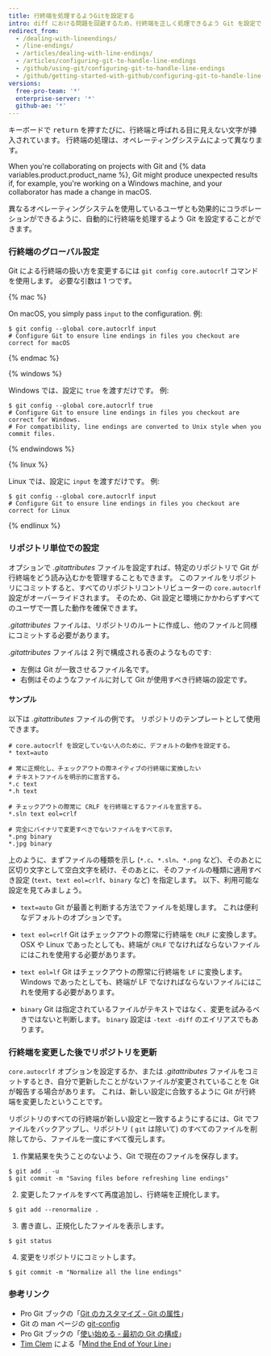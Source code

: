 ```yaml
---
title: 行終端を処理するようGitを設定する
intro: diff における問題を回避するため、行終端を正しく処理できるよう Git を設定できます。
redirect_from:
  - /dealing-with-lineendings/
  - /line-endings/
  - /articles/dealing-with-line-endings/
  - /articles/configuring-git-to-handle-line-endings
  - /github/using-git/configuring-git-to-handle-line-endings
  - /github/getting-started-with-github/configuring-git-to-handle-line-endings
versions:
  free-pro-team: '*'
  enterprise-server: '*'
  github-ae: '*'
---
```


キーボードで <kbd>return</kbd> を押すたびに、行終端と呼ばれる目に見えない文字が挿入されています。 行終端の処理は、オペレーティングシステムによって異なります。

When you're collaborating on projects with Git and {% data variables.product.product_name %}, Git might produce unexpected results if, for example, you're working on a Windows machine, and your collaborator has made a change in macOS.

異なるオペレーティングシステムを使用しているユーザとも効果的にコラボレーションができるように、自動的に行終端を処理するよう Git を設定することができます。

### 行終端のグローバル設定

Git による行終端の扱い方を変更するには `git config core.autocrlf` コマンドを使用します。 必要な引数は 1 つです。

{% mac %}

On macOS, you simply pass `input` to the configuration. 例:

```shell
$ git config --global core.autocrlf input
# Configure Git to ensure line endings in files you checkout are correct for macOS
```

{% endmac %}

{% windows %}

Windows では、設定に `true` を渡すだけです。 例:

```shell
$ git config --global core.autocrlf true
# Configure Git to ensure line endings in files you checkout are correct for Windows.
# For compatibility, line endings are converted to Unix style when you commit files.
```

{% endwindows %}

{% linux %}

Linux では、設定に `input` を渡すだけです。 例:

```shell
$ git config --global core.autocrlf input
# Configure Git to ensure line endings in files you checkout are correct for Linux
```

{% endlinux %}

### リポジトリ単位での設定

オプションで *.gitattributes* ファイルを設定すれば、特定のリポジトリで Git が行終端をどう読み込むかを管理することもできます。 このファイルをリポジトリにコミットすると、すべてのリポジトリコントリビューターの `core.autocrlf` 設定がオーバーライドされます。 そのため、Git 設定と環境にかかわらずすべてのユーザで一貫した動作を確保できます。

*.gitattributes* ファイルは、リポジトリのルートに作成し、他のファイルと同様にコミットする必要があります。

*.gitattributes* ファイルは 2 列で構成される表のようなものです:

* 左側は Git が一致させるファイル名です。
* 右側はそのようなファイルに対して Git が使用すべき行終端の設定です。

#### サンプル

以下は *.gitattributes* ファイルの例です。 リポジトリのテンプレートとして使用できます。

```
# core.autocrlf を設定していない人のために、デフォルトの動作を設定する。
* text=auto

# 常に正規化し、チェックアウトの際ネイティブの行終端に変換したい
# テキストファイルを明示的に宣言する。
*.c text
*.h text

# チェックアウトの際常に CRLF を行終端とするファイルを宣言する。
*.sln text eol=crlf

# 完全にバイナリで変更すべきでないファイルをすべて示す。
*.png binary
*.jpg binary
```

上のように、まずファイルの種類を示し (`*.c`、`*.sln`、`*.png` など)、そのあとに区切り文字として空白文字を続け、そのあとに、そのファイルの種類に適用すべき設定 (`text`、`text eol=crlf`、`binary` など) を指定します。 以下、利用可能な設定を見てみましょう。

- `text=auto` Git が最善と判断する方法でファイルを処理します。 これは便利なデフォルトのオプションです。

- `text eol=crlf` Git はチェックアウトの際常に行終端を `CRLF` に変換します。 OSX や Linux であったとしても、終端が `CRLF` でなければならないファイルにはこれを使用する必要があります。

- `text eol=lf` Git はチェックアウトの際常に行終端を `LF` に変換します。 Windows であったとしても、終端が LF でなければならないファイルにはこれを使用する必要があります。

- `binary` Git は指定されているファイルがテキストではなく、変更を試みるべきではないと判断します。 `binary` 設定は `-text -diff` のエイリアスでもあります。

### 行終端を変更した後でリポジトリを更新

`core.autocrlf` オプションを設定するか、または *.gitattributes* ファイルをコミットするとき、自分で更新したことがないファイルが変更されていることを Git が報告する場合があります。 これは、新しい設定に合致するように Git が行終端を変更したということです。

リポジトリのすべての行終端が新しい設定と一致するようにするには、Git でファイルをバックアップし、リポジトリ ( `git` は除いて) のすべてのファイルを削除してから、ファイルを一度にすべて復元します。

1. 作業結果を失うことのないよう、Git で現在のファイルを保存します。
  ```shell
  $ git add . -u
  $ git commit -m "Saving files before refreshing line endings"
  ```
2. 変更したファイルをすべて再度追加し、行終端を正規化します。
  ```shell
  $ git add --renormalize .
  ```
3. 書き直し、正規化したファイルを表示します。
  ```shell
  $ git status
  ```
4. 変更をリポジトリにコミットします。
  ```shell
  $ git commit -m "Normalize all the line endings"
  ```

### 参考リンク

- Pro Git ブックの「[Git のカスタマイズ - Git の属性](https://git-scm.com/book/en/Customizing-Git-Git-Attributes)」
- Git の man ページの [git-config](https://git-scm.com/docs/git-config)
- Pro Git ブックの「[使い始める - 最初の Git の構成](https://git-scm.com/book/en/Getting-Started-First-Time-Git-Setup)」
- [Tim Clem](https://github.com/tclem) による「[Mind the End of Your Line](http://adaptivepatchwork.com/2012/03/01/mind-the-end-of-your-line/)」
